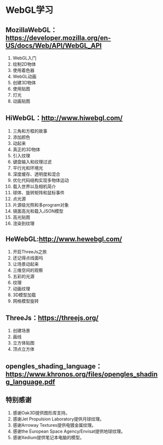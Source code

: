 # WebGL学习

## MozillaWebGL：https://developer.mozilla.org/en-US/docs/Web/API/WebGL_API

1. WebGL入门
2. 绘制2D物体
3. 使用着色器
4. WebGL动画
5. 创建3D物体
6. 使用贴图
7. 灯光
8. 动画贴图

## HiWebGL：http://www.hiwebgl.com/

1. 三角和方框的故事
2. 添加颜色
3. 动起来
4. 真正的3D物体
5. 引入纹理
6. 键盘输入和纹理过滤
7. 平行光和环境光
8. 深度缓存、透明度和混合
9. 优化代码结构实现多物体运动
10. 载入世界以及相机简介
11. 球体、旋转矩阵和鼠标事件
12. 点光源
13. 片源级光照和多program对象
14. 镜面高光和载入JSON模型
15. 高光贴图
16. 渲染到纹理

## HeWebGL:http://www.hewebgl.com/

1. 开启ThreeJs之旅
2. 还记得点线面吗
3. 让场景动起来
4. 三维空间的观察
5. 五彩的光源
6. 纹理
7. 动画纹理
8. 3D模型加载
9. 网格模型旋转

## ThreeJs：https://threejs.org/

1. 创建场景
2. 画线
3. 立方体贴图
4. 顶点立方体

## opengles_shading_language：https://www.khronos.org/files/opengles_shading_language.pdf

## 特别感谢

1. 感谢Oak3D提供图形库支持。
2. 感谢Jet Propulsion Laboratory提供月球纹理。
3. 感谢Arroway Textures提供电镀金属纹理。
4. 感谢the European Space Agency/Envisat提供地球纹理。
5. 感谢Xedium提供笔记本电脑的模型。
